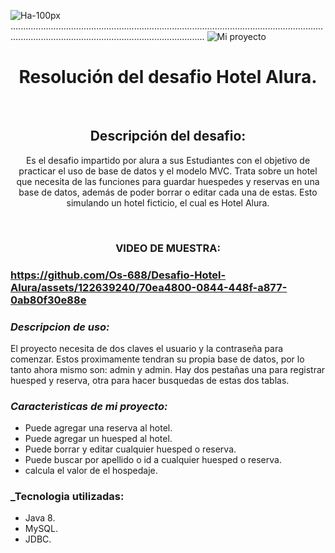 ![Ha-100px](https://github.com/Os-688/Desafio-Hotel-Alura/assets/122639240/d655e6f1-d51d-49d8-a86b-38ac48342ffd).........................................................................................................................................................................................................
![Mi proyecto](https://github.com/Os-688/Desafio-Hotel-Alura/assets/122639240/ec73189b-b5ee-46f0-a4df-677b0c15ee79)

<h1 align = "center">Resolución del desafio Hotel Alura. </h1>
<br>
  
<h2 align = "center"> Descripción del desafio: </h2>
<p align = "center">  
Es el desafio impartido por alura a sus Estudiantes con el objetivo de practicar el uso de base de datos y el modelo MVC. Trata sobre un hotel que necesita de las funciones para guardar huespedes y reservas en una base de datos, además de poder borrar o editar cada una de estas. Esto simulando un hotel ficticio, el cual es Hotel Alura.
  </p>
<br>
  <h3 align = "center"> VIDEO DE MUESTRA: <h3>

https://github.com/Os-688/Desafio-Hotel-Alura/assets/122639240/70ea4800-0844-448f-a877-0ab80f30e88e
  
### _Descripcion de uso:_
El proyecto necesita de dos claves el usuario y la contraseña para comenzar. Estos proximamente tendran su propia base de datos, por lo tanto ahora mismo son: admin y admin. Hay dos pestañas una para registrar huesped y reserva, otra para hacer busquedas de estas dos tablas.
  
  
 ### _Caracteristicas de mi proyecto:_
* Puede agregar una reserva al hotel.
* Puede agregar un huesped al hotel.
* Puede borrar y editar cualquier huesped o reserva.
* Puede buscar por apellido o id a cualquier huesped o reserva.
* calcula el valor de el hospedaje.

### _Tecnologia utilizadas:
* Java 8.
* MySQL.
* JDBC.


  





